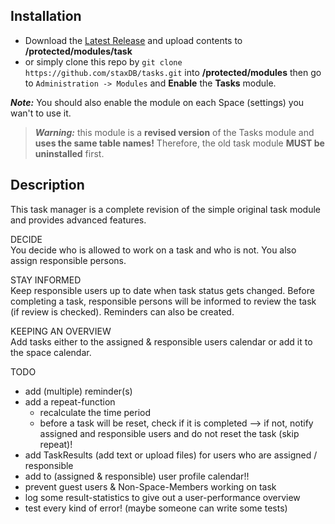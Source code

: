 ## Installation

- Download the [Latest Release](https://github.com/staxDB/tasks/releases/latest) and upload contents to **/protected/modules/task**
- or simply clone this repo by `git clone https://github.com/staxDB/tasks.git` into **/protected/modules**
then go to `Administration -> Modules` and **Enable** the **Tasks** module.

**_Note:_** You should also enable the module on each Space (settings) you wan't to use it.

> **_Warning:_** this module is a **revised version** of the Tasks module and **uses the same table names!** Therefore, the old task module **MUST be uninstalled** first.


## Description
This task manager is a complete revision of the simple original task module and provides advanced features.

DECIDE  
You decide who is allowed to work on a task and who is not. You also assign responsible persons.

STAY INFORMED  
Keep responsible users up to date when task status gets changed. Before completing a task, responsible persons will be informed to review the task (if review is checked).
Reminders can also be created.

KEEPING AN OVERVIEW  
Add tasks either to the assigned & responsible users calendar or add it to the space calendar.

TODO
- add (multiple) reminder(s)
- add a repeat-function
    - recalculate the time period
    - before a task will be reset, check if it is completed --> if not, notify assigned and responsible users and do not reset the task (skip repeat)!
- add TaskResults (add text or upload files) for users who are assigned / responsible
- add to (assigned & responsible) user profile calendar!!
- prevent guest users & Non-Space-Members working on task
- log some result-statistics to give out a user-performance overview
- test every kind of error! (maybe someone can write some tests)
